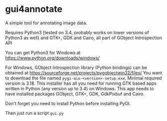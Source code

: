 # gui4annotate
A simple tool for annotating image data.

Requires Python3 (tested on 3.4, probably works on lower versions of Python3 as well) and GTK+, GDK and Cairo, all part of GObject Introspection API

You can get Python3 for Windows at https://www.python.org/downloads/windows/

For Windows, GObject Introspection library (Python bindings) can be obtained at https://sourceforge.net/projects/pygobjectwin32/files/
You want to download the file named `pygi-aio-<version>-setup.exe`. Minimal required version is 3.18. This installer has all you need for running GTK based apps written in Python (any version up to 3.4) on Windows. This app needs to have installed packages GObject, GTK+, GDK, GdkPixbuf and Cairo.

Don't forget you need to install Python before installing PyGI.

Then just run a script `gui.py`
